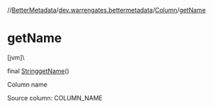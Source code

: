 //[BetterMetadata](../../../index.md)/[dev.warrengates.bettermetadata](../index.md)/[Column](index.md)/[getName](get-name.md)

# getName

[jvm]\

final [String](https://docs.oracle.com/javase/8/docs/api/java/lang/String.html)[getName](get-name.md)()

Column name

Source column: COLUMN_NAME
